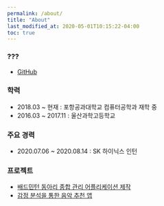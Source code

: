 ```yaml
---
permalink: /about/
title: "About"
last_modified_at: 2020-05-01T10:15:22-04:00
toc: true
---
```


### ???
  * [GitHub](https://github.com/rntlqvnf)

### 학력
  * 2018.03 ~ 현재 : 포항공과대학교 컴퓨터공학과 재학 중
  * 2016.03 ~ 2017.11 : 울산과학고등학교

### 주요 경력
  * 2020.07.06 ~ 2020.08.14 : SK 하이닉스 인턴

### 프로젝트
  * [배드민턴 동아리 종합 관리 어플리케이션 제작](https://github.com/rntlqvnf/ClearApp_FE)
  * [감정 분석을 통한 음악 추천 앱](https://github.com/rntlqvnf/IDEA_Outsourcing)
